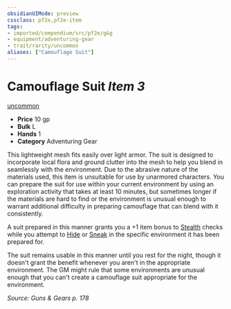 ```yaml
---
obsidianUIMode: preview
cssclass: pf2e,pf2e-item
tags:
- imported/compendium/src/pf2e/g&g
- equipment/adventuring-gear
- trait/rarity/uncommon
aliases: ["Camouflage Suit"]
---
```

# Camouflage Suit *Item 3*  
[uncommon](uncommon.md)  

- **Price** 10 gp
- **Bulk** L
- **Hands** 1
- **Category** Adventuring Gear

This lightweight mesh fits easily over light armor. The suit is designed to incorporate local flora and ground clutter into the mesh to help you blend in seamlessly with the environment. Due to the abrasive nature of the materials used, this item is unsuitable for use by unarmored characters. You can prepare the suit for use within your current environment by using an exploration activity that takes at least 10 minutes, but sometimes longer if the materials are hard to find or the environment is unusual enough to warrant additional difficulty in preparing camouflage that can blend with it consistently.

A suit prepared in this manner grants you a +1 item bonus to [Stealth](../../skills.md#Stealth) checks while you attempt to [Hide](rules/actions/hide.md) or [Sneak](sneak.md) in the specific environment it has been prepared for.

The suit remains usable in this manner until you rest for the night, though it doesn't grant the benefit whenever you aren't in the appropriate environment. The GM might rule that some environments are unusual enough that you can't create a camouflage suit appropriate for the environment.

*Source: Guns & Gears p. 178*